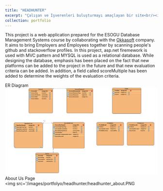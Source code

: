 ```yaml
---
title: "HEADHUNTER"
excerpt: "Çalışan ve İşverenleri buluşturmayı amaçlayan bir site<br/><img src='/images/portfolyo/headhunter/headhunter_home.PNG'>"
collection: portfolio
---
```

 
This project is a web application prepared for the ESOGU Database Management Systems course by collaborating with the [Okkasoft](http://www.okkasoft.com/) company. It aims to bring Employers and Employees together by scanning people's github and stackoverflow profiles. In this project, asp.net firemework is used with MVC pattern and MYSQL is used as a relational database. While designing the database, emphasis has been placed on the fact that new platforms can be added to the project in the future and that new evaluation criteria can be added. In addition, a field called scoreMultiple has been added to determine the weights of the evaluation criteria.  


ER Diagram<br/><img src='/images/portfolyo/headhunter/ERDiagram.PNG'>
About Us Page<br/><img src='/images/portfolyo/headhunter/headhunter_about.PNG


